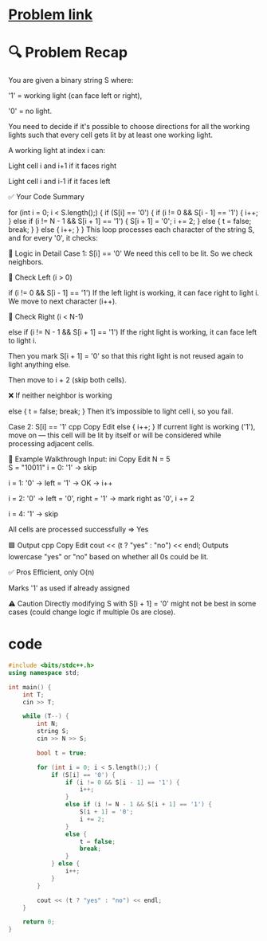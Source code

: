 # [Problem link](https://www.codechef.com/problems/LTALL)


# 🔍 Problem Recap
You are given a binary string S where:

'1' = working light (can face left or right),

'0' = no light.

You need to decide if it's possible to choose directions for all the working lights such that every cell gets lit by at least one working light.

A working light at index i can:

Light cell i and i+1 if it faces right

Light cell i and i-1 if it faces left

✅ Your Code Summary

for (int i = 0; i < S.length();) {
    if (S[i] == '0') {
        if (i != 0 && S[i - 1] == '1') {
            i++;
        }
        else if (i != N - 1 && S[i + 1] == '1') {
            S[i + 1] = '0';
            i += 2;
        }
        else {
            t = false;
            break;
        }
    } else {
        i++;
    }
}
This loop processes each character of the string S, and for every '0', it checks:

🧠 Logic in Detail
Case 1: S[i] == '0'
We need this cell to be lit. So we check neighbors.

🔸 Check Left (i > 0)

if (i != 0 && S[i - 1] == '1')
If the left light is working, it can face right to light i. We move to next character (i++).

🔸 Check Right (i < N-1)

else if (i != N - 1 && S[i + 1] == '1')
If the right light is working, it can face left to light i.

Then you mark S[i + 1] = '0' so that this right light is not reused again to light anything else.

Then move to i + 2 (skip both cells).

❌ If neither neighbor is working

else {
    t = false;
    break;
}
Then it’s impossible to light cell i, so you fail.

Case 2: S[i] == '1'
cpp
Copy
Edit
else {
    i++;
}
If current light is working ('1'), move on — this cell will be lit by itself or will be considered while processing adjacent cells.

📌 Example Walkthrough
Input:
ini
Copy
Edit
N = 5  
S = "10011"
i = 0: '1' → skip

i = 1: '0' → left = '1' → OK → i++

i = 2: '0' → left = '0', right = '1' → mark right as '0', i += 2

i = 4: '1' → skip

All cells are processed successfully ⇒ Yes

🟩 Output
cpp
Copy
Edit
cout << (t ? "yes" : "no") << endl;
Outputs lowercase "yes" or "no" based on whether all 0s could be lit.

✅ Pros
Efficient, only O(n)

Marks '1' as used if already assigned

⚠️ Caution
Directly modifying S with S[i + 1] = '0' might not be best in some cases (could change logic if multiple 0s are close).

# code
```c++
#include <bits/stdc++.h>
using namespace std;

int main() {
    int T;
    cin >> T;

    while (T--) {
        int N;
        string S;
        cin >> N >> S;

        bool t = true;

        for (int i = 0; i < S.length();) {
            if (S[i] == '0') {
                if (i != 0 && S[i - 1] == '1') {
                    i++;
                }
                else if (i != N - 1 && S[i + 1] == '1') {
                    S[i + 1] = '0';
                    i += 2;
                }
                else {
                    t = false;
                    break;
                }
            } else {
                i++;
            }
        }

        cout << (t ? "yes" : "no") << endl;
    }

    return 0;
}
```
